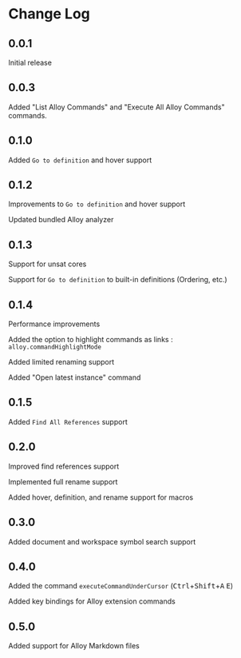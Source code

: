# Change Log

## 0.0.1
 Initial release

## 0.0.3
 Added "List Alloy Commands" and "Execute All Alloy Commands" commands.

## 0.1.0
 Added `Go to definition` and hover support

## 0.1.2
Improvements to `Go to definition` and hover support

Updated bundled Alloy analyzer 

## 0.1.3

Support for unsat cores

Support for `Go to definition` to built-in definitions (Ordering, etc.) 

## 0.1.4

Performance improvements

Added the option to highlight commands as links : `alloy.commandHighlightMode`

Added limited renaming support

Added "Open latest instance" command

## 0.1.5

Added `Find All References` support

## 0.2.0

Improved find references support

Implemented full rename support

Added hover, definition, and rename support for macros

## 0.3.0

Added document and workspace symbol search support

## 0.4.0
Added the command `executeCommandUnderCursor` (<kbd>Ctrl</kbd>+<kbd>Shift</kbd>+<kbd>A</kbd> <kbd>E</kbd>)

Added key bindings for Alloy extension commands

## 0.5.0
Added support for Alloy Markdown files
